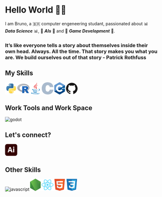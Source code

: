 # Hello World 👋😄

 I am Bruno, a 🇧🇷 computer engeneering studant, passionated about 📊 ***Data Science*** 📊, 🤖 ***AIs*** 🤖 and 👾 ***Game Development*** 👾.

### It’s like everyone tells a story about themselves inside their own head. Always. All the time. That story makes you what you are. We build ourselves out of that story - Patrick Rothfuss


## My Skills

<img src="https://raw.githubusercontent.com/devicons/devicon/master/icons/python/python-original.svg" alt="python" width="40" height="40" style="max-width:100%;"></img><img src="https://raw.githubusercontent.com/devicons/devicon/master/icons/r/r-original.svg" alt="r" width="40" height="40" style="max-width:100%;"></img><img src="https://raw.githubusercontent.com/devicons/devicon/master/icons/java/java-original.svg" alt="java" width="40" height="40" style="max-width:100%;"></img><img src="https://raw.githubusercontent.com/devicons/devicon/master/icons/c/c-original.svg" alt="c" width="40" height="40" style="max-width:100%;"></img><img src="https://raw.githubusercontent.com/devicons/devicon/master/icons/cplusplus/cplusplus-original.svg" alt="c++" width="40" height="40" style="max-width:100%;"></img><img src="https://raw.githubusercontent.com/devicons/devicon/master/icons/github/github-original.svg" alt="gihtub" width="40" height="40" style="max-width:100%;"></img>


## Work Tools and Work Space
<img src="https://upload.wikimedia.org/wikipedia/commons/6/6a/Godot_icon.svg" alt="godot" width="40" height="40" style="max-width:100%;"></img>



## Let's connect? 

<a href="https://www.linkedin.com/in/bruno-vin%C3%ADcius-costa-oliveira-9a59991b0/"><img src="
https://raw.githubusercontent.com/devicons/devicon/master/icons/illustrator/illustrator-plain.svg" alt="linkedin" width="40" height="40" style="max-width:100%;"></img></a>

## Other Skills

<img src="https://cdn.icon-icons.com/icons2/2108/PNG/512/javascript_icon_130900.png" alt="javascript" width="40" height="40" style="max-width:100%;"></img><img src="https://raw.githubusercontent.com/devicons/devicon/master/icons/nodejs/nodejs-original.svg" alt="node" width="40" height="40" style="max-width:100%;"></img><img src="https://raw.githubusercontent.com/devicons/devicon/master/icons/react/react-original.svg" alt="react" width="40" height="40" style="max-width:100%;"></img><img src="https://raw.githubusercontent.com/devicons/devicon/master/icons/html5/html5-original.svg" alt="html5" width="40" height="40" style="max-width:100%;"></img><img src="https://raw.githubusercontent.com/devicons/devicon/master/icons/css3/css3-original.svg" alt="css" width="40" height="40" style="max-width:100%;"></img>






<!--
**LilPaje/LilPaje** is a ✨ _special_ ✨ repository because its `README.md` (this file) appears on your GitHub profile.

Here are some ideas to get you started:

- 🔭 I’m currently working on ...
- 🌱 I’m currently learning ...
- 👯 I’m looking to collaborate on ...
- 🤔 I’m looking for help with ...
- 💬 Ask me about ...
- 📫 How to reach me: ...
- 😄 Pronouns: ...
- ⚡ Fun fact: ...
-->

